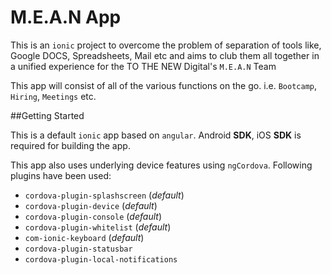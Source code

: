 # M.E.A.N App

This is an `ionic` project to overcome the problem of separation of tools like, Google DOCS, Spreadsheets, Mail etc
 and aims to club them all together in a unified experience for the TO THE NEW Digital's `M.E.A.N` Team

This app will consist of all of the various functions on the go. i.e. `Bootcamp`, `Hiring`, `Meetings` etc.

##Getting Started

This is a default `ionic` app based on `angular`. Android __SDK__, iOS __SDK__ is required for building the app.

This app also uses underlying device features using `ngCordova`. Following plugins have been used:

* `cordova-plugin-splashscreen` (_default_)
* `cordova-plugin-device` (_default_)
* `cordova-plugin-console` (_default_)
* `cordova-plugin-whitelist` (_default_)
* `com-ionic-keyboard` (_default_)
* `cordova-plugin-statusbar`
* `cordova-plugin-local-notifications`
